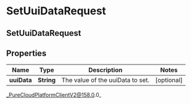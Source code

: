 # SetUuiDataRequest

## SetUuiDataRequest

## Properties

|Name | Type | Description | Notes|
|------------ | ------------- | ------------- | -------------|
| **uuiData** | **String** | The value of the uuiData to set. | [optional] |



_PureCloudPlatformClientV2@158.0.0_
